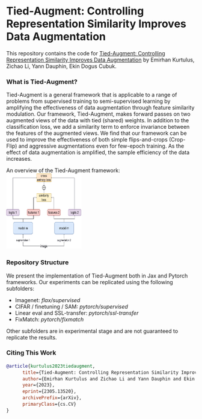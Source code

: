 # Tied-Augment: Controlling Representation Similarity Improves Data Augmentation
This repository contains the code for [Tied-Augment: Controlling Representation Similarity Improves Data Augmentation](https://arxiv.org/abs/2305.13520) by Emirhan Kurtulus, Zichao Li, Yann Dauphin, Ekin Dogus Cubuk. 

### What is Tied-Augment?
Tied-Augment is a general framework that is applicable to a range of problems from supervised training to semi-supervised learning by amplifying the effectiveness of data augmentation through feature similarity modulation. Our framework, Tied-Augment, makes forward passes on two augmented views of the data with tied (shared) weights. In addition to the classification loss, we add a similarity term to enforce invariance between the features of the augmented views. We find that our framework can be used to improve the effectiveness of both simple flips-and-crops (Crop-Flip) and aggressive augmentations even for few-epoch training. As the effect of data augmentation is amplified, the sample efficiency of the data increases.

An overview of the Tied-Augment framework:
<img src="media/tied_augment_figure.jpg" width="200" height="200" />

### Repository Structure
We present the implementation of Tied-Augment both in Jax and Pytorch frameworks. Our experiments can be replicated using the following subfolders:
- Imagenet: *flax/supervised*
- CIFAR / finetuning / SAM: *pytorch/supervised*
- Linear eval and SSL-transfer: *pytorch/ssl-transfer*
- FixMatch: *pytorch/fixmatch*

Other subfolders are in experimental stage and are not guaranteed to replicate the results. 

### Citing This Work
```bibtex
@article{kurtulus2023tiedaugment,
      title={Tied-Augment: Controlling Representation Similarity Improves Data Augmentation}, 
      author={Emirhan Kurtulus and Zichao Li and Yann Dauphin and Ekin Dogus Cubuk},
      year={2023},
      eprint={2305.13520},
      archivePrefix={arXiv},
      primaryClass={cs.CV}
}
```
